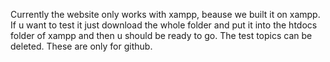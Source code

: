 Currently the website only works with xampp, beause we built it on xampp.
If u want to test it just download the whole folder and put it into the htdocs folder of xampp and then u should be ready to go. The test topics can be deleted. These are only for github.
